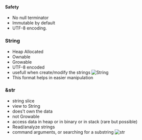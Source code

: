 #### Safety

- No null terminator
- Immutable by default
- UTF-8 encoding.

### String

- Heap Allocated
- Ownable
- Growable
- UTF-8 encoded
- usefull when create/modify the strings
  ![String]("./String.png")
- This format helps in easier manipulation

### &str

- string slice
- view to String
- does't own the data
- not Growable
- access data in heap or in binary or in stack (rare but possible)
- Read/analyze strings
- command arguments, or searching for a substring
  ![str]("./str.png")
